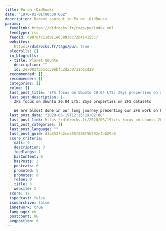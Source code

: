 ```yaml
---
title: Pu on ~DidRocks
date: "1970-01-01T00:00:00Z"
description: Recent content in Pu on ~DidRocks
params:
  feedlink: https://didrocks.fr/tags/pu/index.xml
  feedtype: rss
  feedid: d9878fc11d911e038036c72b414155c7
  websites:
    https://didrocks.fr/tags/pu/: true
  blogrolls: []
  in_blogrolls:
  - title: Planet Ubuntu
    description: ""
    id: 2e7081f355cc59bbf52d230711c6cd29
  recommended: []
  recommender: []
  categories: []
  relme: {}
  last_post_title: 'ZFS focus on Ubuntu 20.04 LTS: ZSys properties on ZFS datasets'
  last_post_description: |-
    ZFS focus on Ubuntu 20.04 LTS: ZSys properties on ZFS datasets

    We are almost done in our long journey presenting our ZFS work on Ubuntu 20.04 LTS. The last piece to highlight is how we annotate
  last_post_date: "2020-06-19T12:15:19+02:00"
  last_post_link: https://didrocks.fr/2020/06/19/zfs-focus-on-ubuntu-20.04-lts-zsys-properties-on-zfs-datasets/
  last_post_categories: []
  last_post_language: ""
  last_post_guid: d3a853fb2ce465f026f5b592cfb629c6
  score_criteria:
    cats: 0
    description: 3
    feedlangs: 1
    hasContent: 0
    hasPosts: 3
    postcats: 0
    promoted: 5
    promotes: 0
    relme: 0
    title: 3
    website: 2
  score: 17
  ispodcast: false
  isnoarchive: false
  innetwork: true
  language: en
  postcount: 96
  avgpostlen: 0
---
```

